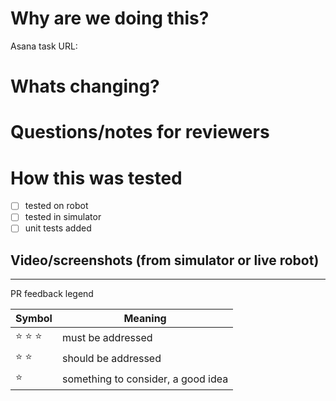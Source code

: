 # Why are we doing this?

Asana task URL:

# Whats changing?

# Questions/notes for reviewers

# How this was tested
- [ ] tested on robot
- [ ] tested in simulator
- [ ] unit tests added

## Video/screenshots (from simulator or live robot)

-----

PR feedback legend

 
| Symbol | Meaning                  |
|--------|--------------------------|
| :star: :star: :star:     | must be addressed                 |
| :star: :star:     | should be addressed        |
| :star:     | something to consider, a good idea                  |

